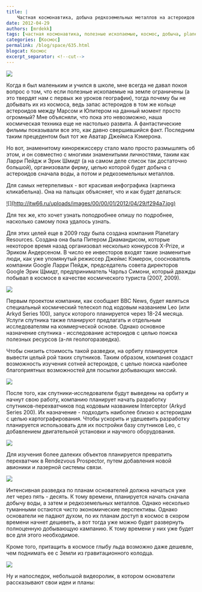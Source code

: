 ```yaml
---
title: |
    Частная космонавтика, добыча редкоземельных металлов на астероидов - будущее уже сегодня!
date: 2012-04-29
authors: [mrdekk]
tags: [частная космонавтика, полезные ископаемые, космос, добыча, planetary resources]
categories: [Космос]
permalink: /blog/space/635.html
blogcat: Космос
excerpt_separator: <!--cut-->
---
```



![](http://itw66.ru/uploads/images/00/00/01/2012/04/29/6812f0.jpg)


Когда я был маленьким и учился в школе, мне всегда не давал покоя вопрос о том, что если полезные ископаемые на земле ограничены (а это твердят нам с первых же уроков географии), тогда почему бы не добывать их из космоса, ведь запас астероидов в том же кольце астероидов между Марсом и Юпитером на данный момент просто огромный? Мне объясняли, что пока это невозможно, наша космическая техника еще не настолько развита. А фантастические фильмы показывали все это, как давно свершившийся факт. Последним таким прецедентом был тот же Аватар Джеймса Кэмерона. 

Но вот, знаменитому кинорежиссеру стало мало просто размышлять об этом, и он совместно с многими знаменитыми личностями, таким как Ларри Пейдж и Эрик Шмидт (а на самом деле список так достаточно большой), организовали фирму, целью которой будет добыча с астероидов сначала воды, а потом и редкоземельных металлов.


<!--cut-->


Для самых нетерпеливых - вот красивая инфографика (картинка кликабельна). Она на пальцах объясняет, что и как будет делаться:

<a href="http://itw66.ru/files/SpaceEconomy_7.jpg">
![](http://itw66.ru/uploads/images/00/00/01/2012/04/29/f294a7.jpg)
</a>

Для тех же, кто хочет узнать поподробнее опишу по подробнее, насколько самому пока удалось узнать. 

Для этих целей еще в 2009 году была создана компания Planetary Resources. Создана она была Питером Диамандисом, которые некоторое время назад организовал несколько конкурсов X-Prize, и Эриком Андерсеном. В число ее инвесторов входят такие знаменитые люди, как уже упомянутый режиссер Джеймс Кэмерон, сооснователь компании Google Ларри Пейдж, председатель совета директоров Google Эрик Щмидт, предприниматель Чарльз Симони, который дважды побывал в космосе в качестве космического туриста (2007, 2009).


![](http://itw66.ru/uploads/images/00/00/01/2012/04/29/6b83e3.jpg)


Первым проектом компании, как сообщает BBC News, будет являться специальный космический телескоп под кодовым названием Leo (или Arkyd Series 100), запуск которого планируется через 18-24 месяца. Услуги спутника также планируют предлагать и отдельным исследователям на коммерческой основе. Однако основное назначение спутника - исследование астероидов с целью поиска полезных ресурсов (а-ля геологоразведка).

Чтобы снизить стоимость такой разведки, на орбиту планируется вывести целый рой таких спутников. Таким образом, компания создаст возможность изучения сотней астероидов, с целью поиска наиболее благоприятных возможностей для посылки добывающих миссий.


![](http://itw66.ru/uploads/images/00/00/01/2012/04/29/66ad06.jpg)


После того, как спутники-исследователи будут выведены на орбиту и начнут свою работу, компанию планирует начать разработку спутников-перехватчиков под кодовым названием Interceptor (Arkyd Series 200). Их назначение - подходить наиболее близко к астероидам с целью картографирования. Чтобы ускорить и удешевить разработку планируется использовать для их постройки базу спутников Leo, с добавлением двигательной установки и научного оборудования.


![](http://itw66.ru/uploads/images/00/00/01/2012/04/29/7adba5.jpg)


Для изучения более далеких объектов планируется превратить перехватчик в Rendezvous Prospector, путем добавления новой авионики и лазерной системы связи. 


![](http://itw66.ru/uploads/images/00/00/01/2012/04/29/ad644e.jpg)


Интенсивная разведка по планам основателей должна начаться уже лет через пять - десять. К тому времени, планируется начать сначала добычу воды, а затем и редкоземельных металлов. Однако несколько туманными остаются чисто экономические перспективы. Однако основатели не падают духом, по их планам доступ в космос в скором времени начнет дешеветь, а вот тогда уже можно будет развернуть полноценную добывающую кампанию. К тому времени у них уже будет все для этого необходимое.

Кроме того, притащить в космосе глыбу льда возможно даже дешевле, чем поднимать ее с Земли из гравитационного колодца. 


![](http://itw66.ru/uploads/images/00/00/01/2012/04/29/05e67b.jpg)


Ну и напоследок, небольшой видеоролик, в котором основатели рассказывают свои идеи и планы:

<object width="560" height="315"><param name="movie" value="http://www.youtube.com/v/aozEVAhSkdM?version=3&amp;hl=ru_RU"></param><param name="allowFullScreen" value="true"></param><param name="allowscriptaccess" value="always"></param><embed src="http://www.youtube.com/v/aozEVAhSkdM?version=3&amp;hl=ru_RU" type="application/x-shockwave-flash" width="560" height="315" allowscriptaccess="always" allowfullscreen="true"></embed></object>

